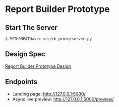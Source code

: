 Report Builder Prototype
========================

Start The Server
----------------

    $ PYTHONPATH=src src/rb_proto/server.py


Design Spec
-----------

[Report Builder Prototype Design](https://docs.google.com/document/d/18cm2wmajcysXNCFopXf0hKvoadC6hPB_gn6JHWixv0A/edit#)


Endpoints
---------

* Landing page: <http://127.0.0.1:5000/>
* Async live preview: <http://127.0.0.1:5000/preview/>


